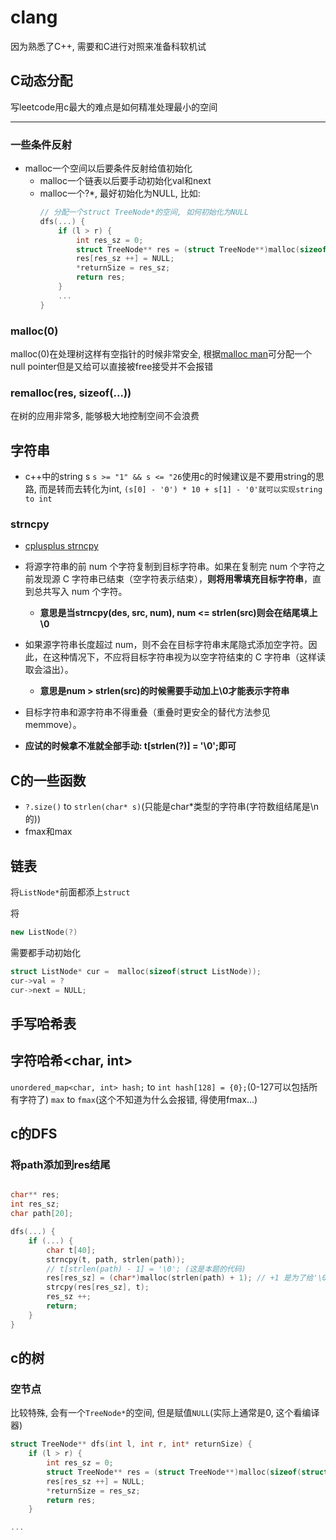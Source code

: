 # clang

因为熟悉了C++, 需要和C进行对照来准备科软机试

## C动态分配

写leetcode用c最大的难点是如何精准处理最小的空间

---

### 一些条件反射

- malloc一个空间以后要条件反射给值初始化
    - malloc一个链表以后要手动初始化val和next
    - malloc一个?*, 最好初始化为NULL, 比如: 
        ```c
        // 分配一个struct TreeNode*的空间, 如何初始化为NULL
        dfs(...) {
            if (l > r) {
                int res_sz = 0;
                struct TreeNode** res = (struct TreeNode**)malloc(sizeof(struct TreeNode*));
                res[res_sz ++] = NULL;
                *returnSize = res_sz;
                return res;
            }
            ...
        }
        ```

### malloc(0)

malloc(0)在处理树这样有空指针的时候非常安全, 根据[malloc man](https://pubs.opengroup.org/onlinepubs/009695399/functions/malloc.html)可分配一个null pointer但是又给可以直接被free接受并不会报错

### remalloc(res, sizeof(...))

在树的应用非常多, 能够极大地控制空间不会浪费

## 字符串

- c++中的string s `s >= "1" && s <= "26`使用c的时候建议是不要用string的思路, 而是转而去转化为int, `(s[0] - '0') * 10 + s[1] - '0'就可以实现string to int`

### strncpy

- [cplusplus strncpy](https://cplusplus.com/reference/cstring/strncpy/)

- 将源字符串的前 num 个字符复制到目标字符串。如果在复制完 num 个字符之前发现源 C 字符串已结束（空字符表示结束），**则将用零填充目标字符串**，直到总共写入 num 个字符。
    - **意思是当strncpy(des, src, num), num <= strlen(src)则会在结尾填上\0**
- 如果源字符串长度超过 num，则不会在目标字符串末尾隐式添加空字符。因此，在这种情况下，不应将目标字符串视为以空字符结束的 C 字符串（这样读取会溢出）。
    - **意思是num > strlen(src)的时候需要手动加上\0才能表示字符串**
- 目标字符串和源字符串不得重叠（重叠时更安全的替代方法参见 memmove）。
- **应试的时候拿不准就全部手动: t[strlen(?)] = '\0';即可**

## C的一些函数

- `?.size()` to `strlen(char* s)`(只能是char*类型的字符串(字符数组结尾是\n的))
- fmax和max

## 链表

将`ListNode*`前面都添上`struct`

将
```c++
new ListNode(?)
```
需要都手动初始化
```c
struct ListNode* cur =  malloc(sizeof(struct ListNode));
cur->val = ?
cur->next = NULL;
```

## 手写哈希表

## 字符哈希<char, int>

`unordered_map<char, int> hash;` to `int hash[128] = {0};`(0-127可以包括所有字符了)
`max` to `fmax`(这个不知道为什么会报错, 得使用fmax...)

## c的DFS

### 将path添加到res结尾

```c

char** res;
int res_sz;
char path[20];

dfs(...) {
    if (...) {
        char t[40];
        strncpy(t, path, strlen(path));
        // t[strlen(path) - 1] = '\0'; (这是本题的代码)
        res[res_sz] = (char*)malloc(strlen(path) + 1); // +1 是为了给'\0'空间
        strcpy(res[res_sz], t);
        res_sz ++;
        return;    
    }
}
```

## c的树

### 空节点

比较特殊, 会有一个`TreeNode*`的空间, 但是赋值`NULL`(实际上通常是0, 这个看编译器)

```c
struct TreeNode** dfs(int l, int r, int* returnSize) {
    if (l > r) {
        int res_sz = 0;
        struct TreeNode** res = (struct TreeNode**)malloc(sizeof(struct TreeNode*));
        res[res_sz ++] = NULL;
        *returnSize = res_sz;
        return res;
    }

...
```
